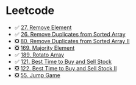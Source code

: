 # Leetcode 

- ✅ [27. Remove Element](https://leetcode.com/problems/remove-element/description/?envType=study-plan-v2&envId=top-interview-150)
- ✅ [26. Remove Duplicates from Sorted Array](https://leetcode.com/problems/remove-duplicates-from-sorted-array/description/?envType=study-plan-v2&envId=top-interview-150)
- ❎ [80. Remove Duplicates from Sorted Array II](https://leetcode.com/problems/remove-duplicates-from-sorted-array-ii/description/?envType=study-plan-v2&envId=top-interview-150)
- ❎ [169. Majority Element](https://leetcode.com/problems/majority-element/description/?envType=study-plan-v2&envId=top-interview-150)
- ✅ [189. Rotato Array](https://leetcode.com/problems/rotate-array/description/?envType=study-plan-v2&envId=top-interview-150)
- ✅ [121. Best Time to Buy and Sell Stock](https://leetcode.com/problems/best-time-to-buy-and-sell-stock/description/) 
- ❎ [122. Best Time to Buy and Sell Stock II](https://leetcode.com/problems/best-time-to-buy-and-sell-stock-ii/description/?envType=study-plan-v2&envId=top-interview-150) 
- ❎ [55. Jump Game](https://leetcode.com/problems/jump-game/?envType=study-plan-v2&envId=top-interview-150) 
